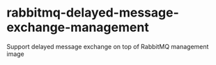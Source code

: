 # rabbitmq-delayed-message-exchange-management
Support delayed message exchange on top of RabbitMQ management image

